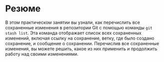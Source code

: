 # Резюме

В этом практическом занятии вы узнали, как перечислить все сохраненные изменения в репозитории Git с помощью команды `git stash list`. Эта команда отображает список всех сохраненных изменений, включая ссылку на сохранение, ветку, где было создано сохранение, и сообщение о сохранении. Перечислив все сохраненные изменения, вы можете решить, какое из них применить и продолжить работу над своими изменениями.
